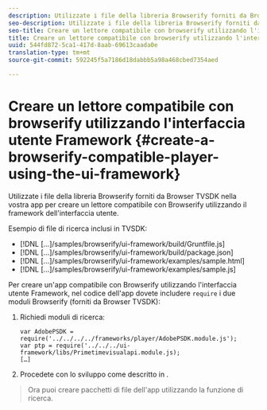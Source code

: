 ```yaml
---
description: Utilizzate i file della libreria Browserify forniti da Browser TVSDK nella vostra app per creare un lettore compatibile con Browserify utilizzando il framework dell'interfaccia utente.
seo-description: Utilizzate i file della libreria Browserify forniti da Browser TVSDK nella vostra app per creare un lettore compatibile con Browserify utilizzando il framework dell'interfaccia utente.
seo-title: Creare un lettore compatibile con browserify utilizzando l'interfaccia utente Framework
title: Creare un lettore compatibile con browserify utilizzando l'interfaccia utente Framework
uuid: 544fd872-5ca1-417d-8aab-69613caada0e
translation-type: tm+mt
source-git-commit: 592245f5a7186d18dabbb5a98a468cbed7354aed

---
```



# Creare un lettore compatibile con browserify utilizzando l&#39;interfaccia utente Framework {#create-a-browserify-compatible-player-using-the-ui-framework}

Utilizzate i file della libreria Browserify forniti da Browser TVSDK nella vostra app per creare un lettore compatibile con Browserify utilizzando il framework dell&#39;interfaccia utente.

Esempio di file di ricerca inclusi in TVSDK:

* [!DNL [...]/samples/browserify/ui-framework/build/Gruntfile.js]
* [!DNL [...]/samples/browserify/ui-framework/build/package.json]
* [!DNL [...]/samples/browserify/ui-framework/examples/sample.html]
* [!DNL [...]/samples/browserify/ui-framework/examples/sample.js]

Per creare un&#39;app compatibile con Browserify utilizzando l&#39;interfaccia utente Framework, nel codice dell&#39;app dovete includere `require` i due moduli Browserify (forniti da Browser TVSDK):

1. Richiedi moduli di ricerca:

   ```
   var AdobePSDK = require('../../../../frameworks/player/AdobePSDK.module.js');  
   var ptp = require('../../../ui-framework/libs/Primetimevisualapi.module.js);  
   […]
   ```

1. Procedete con lo sviluppo come descritto in [](../../../browser-tvsdk-2.4/getting-started/c-psdk-browser-tvsdk-2.4-create-a-basic-player/t-psdk-browser-tvsdk-2.4-create-basic-player-uif.md).
>Ora puoi creare pacchetti di file dell&#39;app utilizzando la funzione di ricerca.
